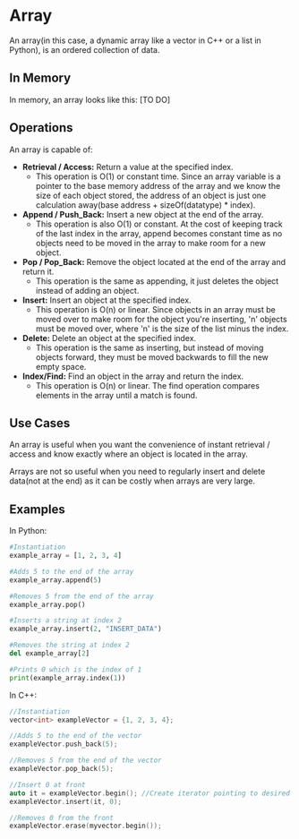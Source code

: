 # Array

An array(in this case, a dynamic array like a vector in C++ or a list in Python), is an ordered collection of data.

## In Memory

In memory, an array looks like this: \[TO DO\]

## Operations

An array is capable of:

* **Retrieval / Access:** Return a value at the specified index.
    * This operation is O(1) or constant time. Since an array variable is a pointer to the base memory address of the array and we know the size of each object stored, the address of an object is just one calculation away(base address + sizeOf(datatype) * index).
* **Append / Push_Back:** Insert a new object at the end of the array.
    * This operation is also O(1) or constant. At the cost of keeping track of the last index in the array, append becomes constant time as no objects need to be moved in the array to make room for a new object.
* **Pop / Pop_Back:** Remove the object located at the end of the array and return it.
    * This operation is the same as appending, it just deletes the object instead of adding an object.
* **Insert:** Insert an object at the specified index.
    * This operation is O(n) or linear. Since objects in an array must be moved over to make room for the object you're inserting, 'n' objects must be moved over, where 'n' is the size of the list minus the index.
* **Delete:** Delete an object at the specified index.
    * This operation is the same as inserting, but instead of moving objects forward, they must be moved backwards to fill the new empty space.
* **Index/Find:** Find an object in the array and return the index.
    * This operation is O(n) or linear. The find operation compares elements in the array until a match is found.

## Use Cases

An array is useful when you want the convenience of instant retrieval / access and know exactly where an object is located in the array.

Arrays are not so useful when you need to regularly insert and delete data(not at the end) as it can be costly when arrays are very large.

## Examples

In Python:

```python
#Instantiation
example_array = [1, 2, 3, 4]

#Adds 5 to the end of the array
example_array.append(5)

#Removes 5 from the end of the array
example_array.pop()

#Inserts a string at index 2
example_array.insert(2, "INSERT_DATA")

#Removes the string at index 2
del example_array[2]

#Prints 0 which is the index of 1
print(example_array.index(1))
```

In C++:

```C++
//Instantiation
vector<int> exampleVector = {1, 2, 3, 4};

//Adds 5 to the end of the vector
exampleVector.push_back(5);

//Removes 5 from the end of the vector
exampleVector.pop_back(5);

//Insert 0 at front
auto it = exampleVector.begin(); //Create iterator pointing to desired index
exampleVector.insert(it, 0);

//Removes 0 from the front
exampleVector.erase(myvector.begin());
```

